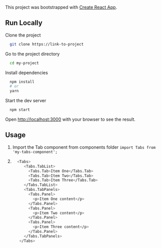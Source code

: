 This project was bootstrapped with [Create React App](https://github.com/facebook/create-react-app).
## Run Locally

Clone the project

```bash
  git clone https://link-to-project
```

Go to the project directory

```bash
  cd my-project
```

Install dependencies

```bash
  npm install
  # or
  yarn
```

Start the dev server

```bash
  npm start
```

Open [http://localhost:3000](http://localhost:3000) with your browser to see the result.

## Usage

1. Import the Tab component from components folder
`` import Tabs from 'my-tabs-component'; ``

2. ```bash
     <Tabs>
        <Tabs.TabList>
          <Tabs.Tab>Item One</Tabs.Tab>
          <Tabs.Tab>Item Two</Tabs.Tab>
          <Tabs.Tab>Item Three</Tabs.Tab>
        </Tabs.TabList>
        <Tabs.TabPanels>
          <Tabs.Panel>
            <p>Item One content</p>
          </Tabs.Panel>
          <Tabs.Panel>
            <p>Item Two content</p>
          </Tabs.Panel>
          <Tabs.Panel>
            <p>Item Three content</p>
          </Tabs.Panel>
        </Tabs.TabPanels>
      </Tabs>
```
